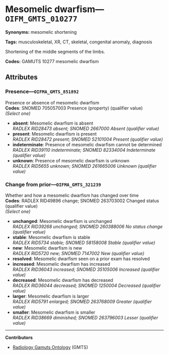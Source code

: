 # Mesomelic dwarfism—`OIFM_GMTS_010277`

**Synonyms:** mesomelic shortening

**Tags:** musculoskeletal, XR, CT, skeletal, congenital anomaly, diagnosis

Shortening of the middle segments of the limbs.

**Codes:** GAMUTS 10277 mesomelic dwarfism

## Attributes

### Presence—`OIFMA_GMTS_851892`

Presence or absence of mesomelic dwarfism  
**Codes**: SNOMED 705057003 Presence (property) (qualifier value)  
*(Select one)*

- **absent**: Mesomelic dwarfism is absent  
_RADLEX RID28473 absent; SNOMED 2667000 Absent (qualifier value)_
- **present**: Mesomelic dwarfism is present  
_RADLEX RID28472 present; SNOMED 52101004 Present (qualifier value)_
- **indeterminate**: Presence of mesomelic dwarfism cannot be determined  
_RADLEX RID39110 indeterminate; SNOMED 82334004 Indeterminate (qualifier value)_
- **unknown**: Presence of mesomelic dwarfism is unknown  
_RADLEX RID5655 unknown; SNOMED 261665006 Unknown (qualifier value)_

### Change from prior—`OIFMA_GMTS_321239`

Whether and how a mesomelic dwarfism has changed over time  
**Codes**: RADLEX RID49896 change; SNOMED 263703002 Changed status (qualifier value)  
*(Select one)*

- **unchanged**: Mesomelic dwarfism is unchanged  
_RADLEX RID39268 unchanged; SNOMED 260388006 No status change (qualifier value)_
- **stable**: Mesomelic dwarfism is stable  
_RADLEX RID5734 stable; SNOMED 58158008 Stable (qualifier value)_
- **new**: Mesomelic dwarfism is new  
_RADLEX RID5720 new; SNOMED 7147002 New (qualifier value)_
- **resolved**: Mesomelic dwarfism seen on a prior exam has resolved  
- **increased**: Mesomelic dwarfism has increased  
_RADLEX RID36043 increased; SNOMED 35105006 Increased (qualifier value)_
- **decreased**: Mesomelic dwarfism has decreased  
_RADLEX RID36044 decreased; SNOMED 1250004 Decreased (qualifier value)_
- **larger**: Mesomelic dwarfism is larger  
_RADLEX RID5791 enlarged; SNOMED 263768009 Greater (qualifier value)_
- **smaller**: Mesomelic dwarfism is smaller  
_RADLEX RID38669 diminished; SNOMED 263796003 Lesser (qualifier value)_

---

**Contributors**

- [Radiology Gamuts Ontology](https://gamuts.net/) (GMTS)